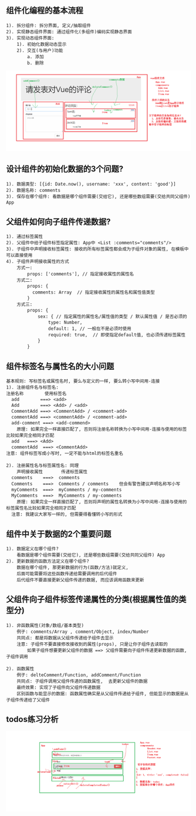 ## 组件化编程的基本流程
	1). 拆分组件: 拆分界面, 定义/抽取组件
	2). 实现静态组件界面: 通过组件化(多组件)编码实现静态界面
	3). 实现动态组件界面:
		1). 初始化数据动态显示
		2). 交互(与用户)功能
			a. 添加
			b. 删除
![](./imgs/comments练习_分析.png)

## 设计组件的初始化数据的3个问题?
	1). 数据类型: [{id: Date.now(), username: 'xxx', content: 'good'}]
	2). 数据名称: comments
	3). 保存在哪个组件: 看数据是哪个组件需要(交给它), 还是哪些数组需要(交给共同父组件) App

## 父组件如何向子组件传递数据?
	1). 通过标签属性
	2). 父组件中给子组件标签指定属性: App中 <List :comments="comments"/>
	3). 子组件中声明接收标签属性: 接收的所有标签属性都会成为子组件对象的属性, 在模板中可以直接使用
	4). 子组件声明接收属性的方式
		方式一: 
			props: ['comments'], // 指定接收属性的属性名
		方式二:
			props: {
		      comments: Array  // 指定接收属性的属性名和属性值类型
		    }
		方式三:
			props: {
				sex: { // 指定属性的属性名/属性值的类型 / 默认属性值 / 是否必须的
			        type: Number,
			        default: 1, // 一般在不是必须时使用
			        required: true,  // 即使指定default值, 也必须传递标签属性
			    }
			}

## 组件标签名与属性名的大小问题
	基本规则: 写标签名或属性名时, 要么与定义的一样, 要么转小写中间用-连接
	1). 注册组件名与标签名: 
    注册名称        使用标签名
      add        ===> <add>    
      Add        ===> <Add> / <add>
      CommentAdd ===> <CommentAdd> / <comment-add>
      commentAdd ===> <commentAdd> / <comment-add>
      add-comment ===> <add-commend>
		原理: 如果完全一样直接匹配了, 否则将注册名称转换为小写中间用-连接与使用的标签比较如果完全相同才匹配
      add   ===> <Add>
      commentAdd  ===> <CommentAdd>
    注意: 组件标签写成小写时, 一定不能与html的标签名重名

	2). 注册属性名与标签属性名: 同理
		声明接收属性	     传递标签属性
      comments    ===>  comments
      Comments    ===>  Comments / comments    但会有警告建议声明名称写小写
      myComments  ===>  myComments / my-comments
      MyComments  ===>  MyComments / my-comments
		原理: 如果完全一样直接匹配了, 否则将声明的属性名转换为小写中间用-连接与使用的标签属性名比较如果完全相同才匹配
	  注意: 我建议大家写一样的, 但需要得看懂转小写的形式

## 组件中关于数据的2个重要问题
	1). 数据定义在哪个组件?
		看数据是哪个组件需要(交给它), 还是哪些数组需要(交给共同父组件) App
	2). 更新数据的函数方法定义在哪个组件?
		数据在哪个组件, 那更新数据的行为(函数/方法)就定义, 
		后面可能需要将这些函数传递给需要调用的后代组件
		后代组件不要直接更新父组件传递的数据, 而应该调用函数来更新

## 父组件向子组件标签传递属性的分类(根据属性值的类型分)
	1). 非函数属性(对象/数组/基本类型)
		例子: comments/Array , comment/Object, index/Number
		共同点: 都是将数据从父组件传递给子组件去显示
		注意: 子组件不要直接修改接收到的属性(props), 只是让你子组件去读取的
			如果子组件想要更新父组件的数据 ==> 父组件需要向子组件传递更新数据的函数, 子组件调用

	2). 函数属性
		例子: delteComment/Function, addComment/Function
		共同点: 子组件调用父组件传递的函数属性,  去更新父组件的数据
		最终效果: 实现了子组件向父组件传递数据
		区别函数与能显示的数据: 函数属性确实是从父组件传递给子组件, 但能显示的数据是从子组件传递给了父组件

## todos练习分析
![](./imgs/todos练习_分析.png)